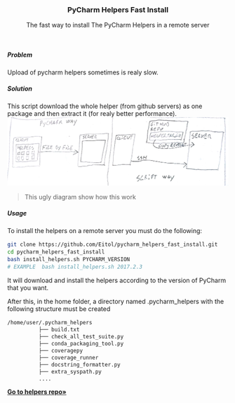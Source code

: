 <p align="center">
  <h3 align="center">PyCharm Helpers Fast Install</h3>

  <p align="center">
    The fast way to install The PyCharm Helpers in a remote server
  </p>
</p>

<br>

##### Problem
Upload of pycharm helpers sometimes is realy slow.

##### Solution
This script download the whole helper (from github servers) as one package and then extract it (for realy better performance).
![](diagram.jpg)
> This ugly diagram show how this work

##### Usage
To install the helpers on a remote server you must do the following:
```bash
git clone https://github.com/Eitol/pycharm_helpers_fast_install.git
cd pycharm_helpers_fast_install
bash install_helpers.sh PYCHARM_VERSION
# EXAMPLE  bash install_helpers.sh 2017.2.3
```

It will download and install the helpers according to the version of PyCharm that you want.

After this, in the home folder, a directory named .pycharm_helpers with the following structure must be created

```
/home/user/.pycharm_helpers
          ├── build.txt
          ├── check_all_test_suite.py
          ├── conda_packaging_tool.py
          ├── coveragepy
          ├── coverage_runner
          ├── docstring_formatter.py
          ├── extra_syspath.py            
          ....    
```

<a href="https://github.com/Eitol/pycharm_helpers"><strong>Go to helpers repo&raquo;</strong></a>